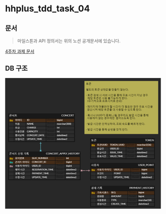 # hhplus_tdd_task_04

## 문서

> 마일스톤과 API 정의서는 위의 노션 공개문서에 있습니다.

[4주차 과제 문서](https://shrub-feels-63d.notion.site/3-da1aa885a46842fe87fecbcae7dc72e5?pvs=4)

## DB 구조

![ERD](./docu/erd.png)

